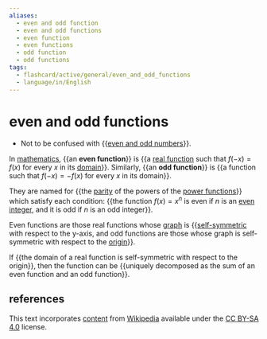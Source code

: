 ```yaml
---
aliases:
  - even and odd function
  - even and odd functions
  - even function
  - even functions
  - odd function
  - odd functions
tags:
  - flashcard/active/general/even_and_odd_functions
  - language/in/English
---
```


# even and odd functions

- Not to be confused with {{[even and odd numbers](parity%20(mathematics).md)}}. <!--SR:!2024-08-28,17,290-->

In [mathematics](mathematics.md), {{an __even function__}} is {{a [real function](function%20of%20a%20real%20variable.md) such that $f(-x) = f(x)$ for every $x$ in its [domain](domain%20of%20a%20function.md)}}. Similarly, {{an __odd function__}} is {{a function such that $f(-x) = -f(x)$ for every $x$ in its domain}}. <!--SR:!2024-08-25,14,290!2024-08-25,14,290!2024-08-27,16,290!2024-08-24,13,290-->

They are named for {{the [parity](parity%20(mathematics).md) of the powers of the [power functions](exponentiation.md#power%20functions)}} which satisfy each condition: {{the function $f(x) = x^n$ is even if _n_ is an [even integer](parity%20(mathematics).md), and it is odd if _n_ is an odd integer}}. <!--SR:!2024-08-26,15,290!2024-08-28,17,290-->

Even functions are those real functions whose [graph](graph%20of%20a%20function.md) is {{[self-symmetric](symmetry%20(geometry).md) with respect to the y-axis, and odd functions are those whose graph is self-symmetric with respect to the [origin](origin%20(mathematics).md)}}. <!--SR:!2024-10-03,42,290-->

If {{the domain of a real function is self-symmetric with respect to the origin}}, then the function can be {{uniquely decomposed as the sum of an even function and an odd function}}. <!--SR:!2024-09-25,37,290!2024-08-25,14,290-->

## references

This text incorporates [content](https://en.wikipedia.org/wiki/even_and_odd_functions) from [Wikipedia](Wikipedia.md) available under the [CC BY-SA 4.0](https://creativecommons.org/licenses/by-sa/4.0/) license.
